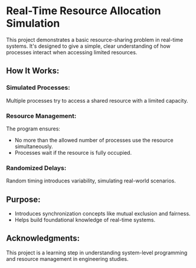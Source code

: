 # Real-Time Resource Allocation Simulation

This project demonstrates a basic resource-sharing problem in real-time systems. It's designed to give a simple, clear understanding of how processes interact when accessing limited resources.

## How It Works:

### Simulated Processes:
Multiple processes try to access a shared resource with a limited capacity.

### Resource Management:
The program ensures:
- No more than the allowed number of processes use the resource simultaneously.
- Processes wait if the resource is fully occupied.

### Randomized Delays:
Random timing introduces variability, simulating real-world scenarios.

## Purpose:
- Introduces synchronization concepts like mutual exclusion and fairness.
- Helps build foundational knowledge of real-time systems.

## Acknowledgments:
This project is a learning step in understanding system-level programming and resource management in engineering studies.

